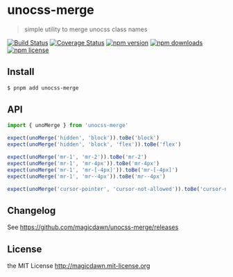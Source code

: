 # unocss-merge

> simple utility to merge unocss class names

[![Build Status](https://img.shields.io/github/actions/workflow/status/magicdawn/unocss-merge/ci.yml?style=flat-square&branch=main)](https://github.com/magicdawn/unocss-merge/actions/workflows/ci.yml)
[![Coverage Status](https://img.shields.io/codecov/c/github/magicdawn/unocss-merge.svg?style=flat-square)](https://codecov.io/gh/magicdawn/unocss-merge)
[![npm version](https://img.shields.io/npm/v/unocss-merge.svg?style=flat-square)](https://www.npmjs.com/package/unocss-merge)
[![npm downloads](https://img.shields.io/npm/dm/unocss-merge.svg?style=flat-square)](https://www.npmjs.com/package/unocss-merge)
[![npm license](https://img.shields.io/npm/l/unocss-merge.svg?style=flat-square)](http://magicdawn.mit-license.org)

## Install

```sh
$ pnpm add unocss-merge
```

## API

```ts
import { unoMerge } from 'unocss-merge'

expect(unoMerge('hidden', 'block')).toBe('block')
expect(unoMerge('hidden', 'block', 'flex')).toBe('flex')

expect(unoMerge('mr-1', 'mr-2')).toBe('mr-2')
expect(unoMerge('mr-1', 'mr-4px')).toBe('mr-4px')
expect(unoMerge('mr-1', 'mr-[-4px]')).toBe('mr-[-4px]')
expect(unoMerge('mr-1', 'mr--4px')).toBe('mr--4px')

expect(unoMerge('cursor-pointer', 'cursor-not-allowed')).toBe('cursor-not-allowed')
```

## Changelog

See https://github.com/magicdawn/unocss-merge/releases

## License

the MIT License http://magicdawn.mit-license.org
